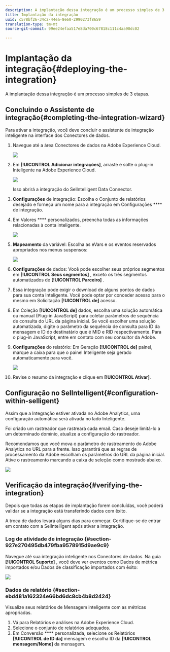 ```yaml
---
description: A implantação dessa integração é um processo simples de 3 etapas.
title: Implantação da integração
uuid: c578bf26-34c2-44ea-8e60-2990273f8659
translation-type: tm+mt
source-git-commit: 99ee24efaa517e8da700c67818c111c4aa90dc02

---
```



# Implantação da integração{#deploying-the-integration}

A implantação dessa integração é um processo simples de 3 etapas.

## Concluindo o Assistente de integração{#completing-the-integration-wizard}

Para ativar a integração, você deve concluir o assistente de integração inteligente na interface dos Conectores de dados.

1. Navegue até a área Conectores de dados na Adobe Experience Cloud.

   ![](assets/selligent-data_connectors.png)

1. Em **[!UICONTROL Adicionar integrações]**, arraste e solte o plug-in Inteligente na Adobe Experience Cloud.

   ![](assets/selligent-add_integration.png)

   Isso abrirá a integração do SelIntelligent Data Connector.

1. **Configurações** de integração: Escolha o Conjunto de relatórios desejado e forneça um nome para a integração em Configurações **** de integração.

1. Em Valores **** personalizados, preencha todas as informações relacionadas à conta inteligente.

   ![](assets/selligent-general_settings.png)

1. **Mapeamento** da variável: Escolha as eVars e os eventos reservados apropriados nos menus suspensos:

   ![](assets/selligent-variables.png)

1. **Configurações** de dados: Você pode escolher seus próprios segmentos em **[!UICONTROL Seus segmentos]** , exceto os três segmentos automatizados de **[!UICONTROL Parceiro]** .

1. Essa integração pode exigir o download de alguns pontos de dados para sua conta Inteligente. Você pode optar por conceder acesso para o mesmo em Solicitação **[!UICONTROL de]** acesso.
1. Em Coleção **[!UICONTROL de]** dados, escolha uma solução automática ou manual (Plug-in JavaScript) para coletar parâmetros de sequência de consulta do URL da página inicial. Se você escolher uma solução automatizada, digite o parâmetro da sequência de consulta para ID da mensagem e ID do destinatário que é MID e RID respectivamente. Para o plug-in JavaScript, entre em contato com seu consultor da Adobe.
1. **Configurações** do relatório: Em Geração **[!UICONTROL de]** painel, marque a caixa para que o painel Inteligente seja gerado automaticamente para você.

   ![](assets/selligent-report_settings.png)

1. Revise o resumo da integração e clique em **[!UICONTROL Ativar]**.

## Configuração no SelIntelligent{#configuration-within-selligent}

Assim que a Integração estiver ativada no Adobe Analytics, uma configuração automática será ativada no lado Inteligente.

Foi criado um rastreador que rastreará cada email. Caso deseje limitá-lo a um determinado domínio, atualize a configuração do rastreador.

Recomendamos que você mova o parâmetro de rastreamento do Adobe Analytics no URL para a frente. Isso garantirá que as regras de processamento da Adobe escolham os parâmetros do URL da página inicial. Ative o rastreamento marcando a caixa de seleção como mostrado abaixo.

![](assets/selligent-tracker.png)

## Verificação da integração{#verifying-the-integration}

Depois que todas as etapas de implantação forem concluídas, você poderá validar se a integração está transferindo dados com êxito.

A troca de dados levará alguns dias para começar. Certifique-se de entrar em contato com a SelIntelligent após ativar a integração.

### Log de atividade de integração {#section-927e270495db479fba9578915d9ae9c9}

Navegue até sua integração inteligente nos Conectores de dados. Na guia **[!UICONTROL Suporte]** , você deve ver eventos como Dados de métrica importados e/ou Dados de classificação importados com êxito:

![](assets/selligent-verifying.png)

### Dados de relatório {#section-ebd481a162324e66bd6dc8cb4b8d2424}

Visualize seus relatórios de Mensagem inteligente com as métricas apropriadas.

1. Vá para Relatórios e análises na Adobe Experience Cloud.
1. Selecione o conjunto de relatórios adequados.
1. Em Conversão **** personalizada, selecione os Relatórios **[!UICONTROL de ID da]** mensagem e escolha ID da **[!UICONTROL mensagem/Nome]** da mensagem.
